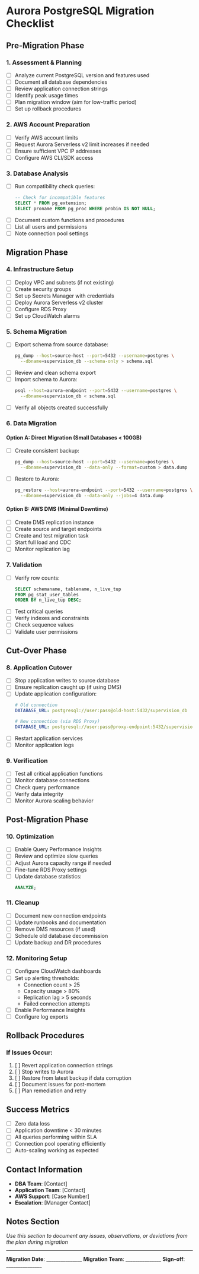 # Aurora PostgreSQL Migration Checklist

## Pre-Migration Phase

### 1. Assessment & Planning
- [ ] Analyze current PostgreSQL version and features used
- [ ] Document all database dependencies
- [ ] Review application connection strings
- [ ] Identify peak usage times
- [ ] Plan migration window (aim for low-traffic period)
- [ ] Set up rollback procedures

### 2. AWS Account Preparation
- [ ] Verify AWS account limits
- [ ] Request Aurora Serverless v2 limit increases if needed
- [ ] Ensure sufficient VPC IP addresses
- [ ] Configure AWS CLI/SDK access

### 3. Database Analysis
- [ ] Run compatibility check queries:
  ```sql
  -- Check for incompatible features
  SELECT * FROM pg_extension;
  SELECT proname FROM pg_proc WHERE probin IS NOT NULL;
  ```
- [ ] Document custom functions and procedures
- [ ] List all users and permissions
- [ ] Note connection pool settings

## Migration Phase

### 4. Infrastructure Setup
- [ ] Deploy VPC and subnets (if not existing)
- [ ] Create security groups
- [ ] Set up Secrets Manager with credentials
- [ ] Deploy Aurora Serverless v2 cluster
- [ ] Configure RDS Proxy
- [ ] Set up CloudWatch alarms

### 5. Schema Migration
- [ ] Export schema from source database:
  ```bash
  pg_dump --host=source-host --port=5432 --username=postgres \
    --dbname=supervision_db --schema-only > schema.sql
  ```
- [ ] Review and clean schema export
- [ ] Import schema to Aurora:
  ```bash
  psql --host=aurora-endpoint --port=5432 --username=postgres \
    --dbname=supervision_db < schema.sql
  ```
- [ ] Verify all objects created successfully

### 6. Data Migration

#### Option A: Direct Migration (Small Databases < 100GB)
- [ ] Create consistent backup:
  ```bash
  pg_dump --host=source-host --port=5432 --username=postgres \
    --dbname=supervision_db --data-only --format=custom > data.dump
  ```
- [ ] Restore to Aurora:
  ```bash
  pg_restore --host=aurora-endpoint --port=5432 --username=postgres \
    --dbname=supervision_db --data-only --jobs=4 data.dump
  ```

#### Option B: AWS DMS (Minimal Downtime)
- [ ] Create DMS replication instance
- [ ] Create source and target endpoints
- [ ] Create and test migration task
- [ ] Start full load and CDC
- [ ] Monitor replication lag

### 7. Validation
- [ ] Verify row counts:
  ```sql
  SELECT schemaname, tablename, n_live_tup 
  FROM pg_stat_user_tables 
  ORDER BY n_live_tup DESC;
  ```
- [ ] Test critical queries
- [ ] Verify indexes and constraints
- [ ] Check sequence values
- [ ] Validate user permissions

## Cut-Over Phase

### 8. Application Cutover
- [ ] Stop application writes to source database
- [ ] Ensure replication caught up (if using DMS)
- [ ] Update application configuration:
  ```yaml
  # Old connection
  DATABASE_URL: postgresql://user:pass@old-host:5432/supervision_db
  
  # New connection (via RDS Proxy)
  DATABASE_URL: postgresql://user:pass@proxy-endpoint:5432/supervision_db
  ```
- [ ] Restart application services
- [ ] Monitor application logs

### 9. Verification
- [ ] Test all critical application functions
- [ ] Monitor database connections
- [ ] Check query performance
- [ ] Verify data integrity
- [ ] Monitor Aurora scaling behavior

## Post-Migration Phase

### 10. Optimization
- [ ] Enable Query Performance Insights
- [ ] Review and optimize slow queries
- [ ] Adjust Aurora capacity range if needed
- [ ] Fine-tune RDS Proxy settings
- [ ] Update database statistics:
  ```sql
  ANALYZE;
  ```

### 11. Cleanup
- [ ] Document new connection endpoints
- [ ] Update runbooks and documentation
- [ ] Remove DMS resources (if used)
- [ ] Schedule old database decommission
- [ ] Update backup and DR procedures

### 12. Monitoring Setup
- [ ] Configure CloudWatch dashboards
- [ ] Set up alerting thresholds:
  - Connection count > 25
  - Capacity usage > 80%
  - Replication lag > 5 seconds
  - Failed connection attempts
- [ ] Enable Performance Insights
- [ ] Configure log exports

## Rollback Procedures

### If Issues Occur:
1. [ ] Revert application connection strings
2. [ ] Stop writes to Aurora
3. [ ] Restore from latest backup if data corruption
4. [ ] Document issues for post-mortem
5. [ ] Plan remediation and retry

## Success Metrics

- [ ] Zero data loss
- [ ] Application downtime < 30 minutes
- [ ] All queries performing within SLA
- [ ] Connection pool operating efficiently
- [ ] Auto-scaling working as expected

## Contact Information

- **DBA Team**: [Contact]
- **Application Team**: [Contact]
- **AWS Support**: [Case Number]
- **Escalation**: [Manager Contact]

## Notes Section

_Use this section to document any issues, observations, or deviations from the plan during migration_

---

**Migration Date**: _______________
**Migration Team**: _______________
**Sign-off**: _______________